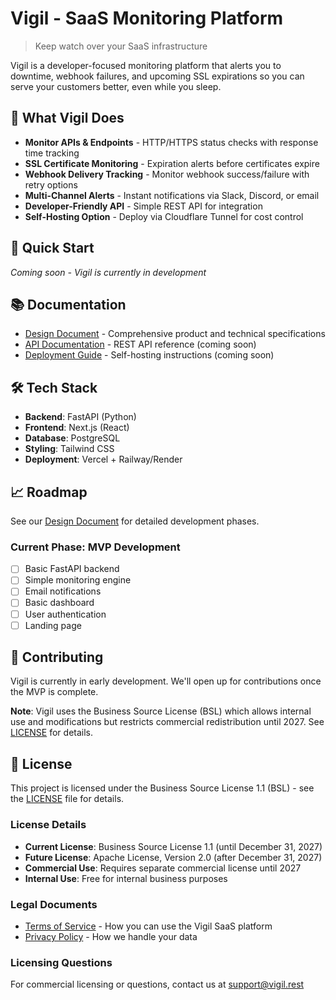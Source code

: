 # Vigil - SaaS Monitoring Platform

> Keep watch over your SaaS infrastructure

Vigil is a developer-focused monitoring platform that alerts you to downtime, webhook failures, and upcoming SSL expirations so you can serve your customers better, even while you sleep.

## 🎯 What Vigil Does

- **Monitor APIs & Endpoints** - HTTP/HTTPS status checks with response time tracking
- **SSL Certificate Monitoring** - Expiration alerts before certificates expire
- **Webhook Delivery Tracking** - Monitor webhook success/failure with retry options
- **Multi-Channel Alerts** - Instant notifications via Slack, Discord, or email
- **Developer-Friendly API** - Simple REST API for integration
- **Self-Hosting Option** - Deploy via Cloudflare Tunnel for cost control

## 🚀 Quick Start

*Coming soon - Vigil is currently in development*

## 📚 Documentation

- [Design Document](./DESIGN_DOCUMENT.md) - Comprehensive product and technical specifications
- [API Documentation](./docs/api.md) - REST API reference (coming soon)
- [Deployment Guide](./docs/deployment.md) - Self-hosting instructions (coming soon)

## 🛠️ Tech Stack

- **Backend**: FastAPI (Python)
- **Frontend**: Next.js (React)
- **Database**: PostgreSQL
- **Styling**: Tailwind CSS
- **Deployment**: Vercel + Railway/Render

## 📈 Roadmap

See our [Design Document](./DESIGN_DOCUMENT.md#implementation-roadmap) for detailed development phases.

### Current Phase: MVP Development
- [ ] Basic FastAPI backend
- [ ] Simple monitoring engine
- [ ] Email notifications
- [ ] Basic dashboard
- [ ] User authentication
- [ ] Landing page

## 🤝 Contributing

Vigil is currently in early development. We'll open up for contributions once the MVP is complete.

**Note**: Vigil uses the Business Source License (BSL) which allows internal use and modifications but restricts commercial redistribution until 2027. See [LICENSE](LICENSE) for details.

## 📄 License

This project is licensed under the Business Source License 1.1 (BSL) - see the [LICENSE](LICENSE) file for details.

### License Details

- **Current License**: Business Source License 1.1 (until December 31, 2027)
- **Future License**: Apache License, Version 2.0 (after December 31, 2027)
- **Commercial Use**: Requires separate commercial license until 2027
- **Internal Use**: Free for internal business purposes

### Legal Documents

- [Terms of Service](TERMS.md) - How you can use the Vigil SaaS platform
- [Privacy Policy](PRIVACY.md) - How we handle your data

### Licensing Questions

For commercial licensing or questions, contact us at support@vigil.rest
